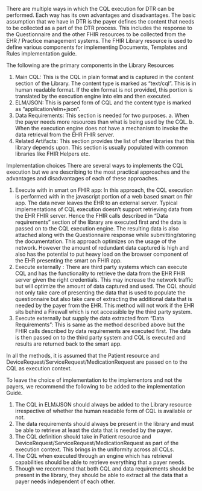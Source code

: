There are multiple ways in which the CQL execution for DTR can be performed. Each way has its own advantages and disadvantages. The basic assumption that we have in DTR is the payer defines the content that needs to be collected as a part of the DTR process. This includes the response to the Questionnaire and the other FHIR resources to be collected from the EHR / Practice management systems. The FHIR Library resource is used to define various components for implementing Documents, Templates and Rules  implementation guide.

The following are the primary components in the Library Resources

1.	Main CQL: This is the CQL in plain format and is captured in the content section of the Library. The content type is marked as “text/cql”. This is in human readable format. If the elm format is not provided, this portion is translated by the execution engine into elm and then executed.
2.	ELM/JSON: This is parsed form of CQL and the content type is marked as “application/elm+json”. 
3.	Data Requirements: This section is needed for two purposes. 
a.	When the payer needs more resources than what is being used by the CQL.
b.	When the execution engine does not have a mechanism to invoke the data retrieval from the EHR FHIR server.
4.	Related Artifacts: This section provides the list of other libraries that this library depends upon. This section is usually populated with common libraries like FHIR Helpers etc.

Implementation choices
There are several ways to implements the CQL execution but we are describing to the most practical approaches and the advantages and disadvantages of each of these approaches.
<ol>
<li>Execute with in smart on FHIR app: In this approach, the CQL execution is performed with in the javascript portion of a web based smart on fhir app. The data never leaves the EHR to an external server. Typical implementations of CQL execution doesn’t support retrieving data from the EHR FHIR server. Hence the FHIR calls described in “Data requirements” section of the library are executed first and the data is passed on to the CQL execution engine. The resulting data is also attached along with the Questionnaire response while submitting/storing the documentation. This approach optimizes on the usage of the network. However the amount of redundant data captured is high and also has the potential to put heavy load on the browser component of the EHR presenting the smart on FHIR app.
</li><li>Execute externally : There are third party systems which can execute CQL and has the functionality to retrieve the data from the EHR FHIR server given the right credentials. This may increase the network traffic but will optimize the amount of data captured and used. The CQL should not only take care of presenting the data that is used to populate the questionnaire but also take care of extracting the additional data that is needed by the payer from the EHR. This method will not work if the EHR sits behind a Firewall which is not accessible by the third party system. 
</li><li>Execute externally but supply the data extracted from “Data Requirements”: This is same as the method described above but the FHIR calls described by data requirements are executed first. The data is then passed on to the third party system and CQL is executed and results are returned back to the smart app.
</li></ol>
In all the methods, it is assumed that the Patient resource and DeviceRequest/ServiceRequest/MedicationRequest are passed on to the CQL as execution context.

To leave the choice of implementation to the implementors and not the payers, we recommend the following to be added to the implementation Guide.

1.	The CQL in ELM/JSON should always be added to the Library resource irrespective of whether the human readable form of CQL is available or not.
2.	The data requirements should always be present in the library and must be able to retrieve at least the data that is needed by the payer.
3.	The CQL definition should take in Patient resource and DeviceRequest/ServiceRequest/MedicationRequest as part of the execution context. This brings in the uniformity across all CQLs.
4.	The CQL when executed through an engine which has retrieval capabilities should be able to retrieve everything that a payer needs. 
5.	Though we recommend that both CQL and data requirements should be present in the library, they should be able to extract all the data that a payer needs independent of each other. 


